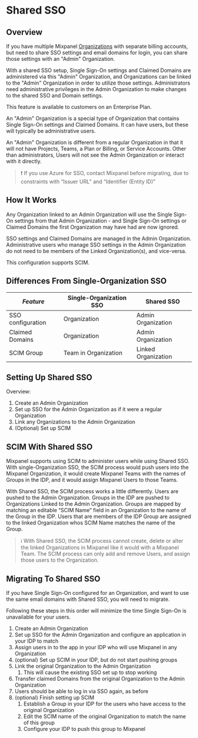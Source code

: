 # Shared SSO

## Overview

If you have multiple Mixpanel [Organizations](/docs/orgs-and-projects/organizations) with separate billing accounts, but need to share SSO settings and email domains for login, you can share those settings with an "Admin" Organization.

With a shared SSO setup, Single Sign-On settings and Claimed Domains are administered via this "Admin" Organization, and Organizations can be linked to the "Admin" Organization in order to utilize those settings. Administrators need administrative privileges in the Admin Organization to make changes to the shared SSO and Domain settings.

This feature is available to customers on an Enterprise Plan.

An "Admin" Organization is a special type of Organization that contains Single Sign-On settings and Claimed Domains. It can have users, but these will typically be administrative users.

An "Admin" Organization is different from a regular Organization in that it will not have Projects, Teams, a Plan or Billing, or Service Accounts. Other than administrators, Users will not see the Admin Organization or interact with it directly.

> ❗ If you use Azure for SSO, contact Mixpanel before migrating, due to constraints with “Issuer URL” and “Identifier (Entity ID)”

## How It Works

Any Organization linked to an Admin Organization will use the Single Sign-On settings from that Admin Organization - and Single Sign-On settings or Claimed Domains the first Organization may have had are now ignored.

SSO settings and Claimed Domains are managed in the Admin Organization. Administrative users who manage SSO settings in the Admin Organization do not need to be members of the Linked Organization(s), and vice-versa.

This configuration supports SCIM.

## Differences From Single-Organization SSO

| _Feature_     | Single-Organization SSO | Shared SSO  |
| ----------- | -----------             | ----------- |
| SSO configuration    | Organization| Admin Organization|
| Claimed Domains   | Organization| Admin Organization|
| SCIM Group | Team in Organization | Linked Organization |


## Setting Up Shared SSO

Overview:

1. Create an Admin Organization
2. Set up SSO for the Admin Organization as if it were a regular Organization
3. Link any Organizations to the Admin Organization
4. (Optional) Set up SCIM

## SCIM With Shared SSO

Mixpanel supports using SCIM to administer users while using Shared SSO. With single-Organization SSO, the SCIM process would push users into the Mixpanel Organization, it would create Mixpanel Teams with the names of Groups in the IDP, and it would assign Mixpanel Users to those Teams.

With Shared SSO, the SCIM process works a little differently. Users are pushed to the Admin Organization. Groups in the IDP are pushed to Organizations Linked to the Admin Organization. Groups are mapped by matching an editable “SCIM Name” field in an Organization to the name of the Group in the IDP. Users that are members of the IDP Group are assigned to the linked Organization whos SCIM Name matches the name of the Group.

> ℹ️ With Shared SSO, the SCIM process cannot create, delete or alter the linked Organizations in Mixpanel like it would with a Mixpanel Team. The SCIM process can only add and remove Users, and assign those users to the Organization.

## Migrating To Shared SSO

If you have Single Sign-On configured for an Organization, and want to use the same email domains with Shared SSO, you will need to migrate.

Following these steps in this order will minimize the time Single Sign-On is unavailable for your users.

1. Create an Admin Organization
2. Set up SSO for the Admin Organization and configure an application in your IDP to match
3. Assign users in to the app in your IDP who will use Mixpanel in any Organization
4. (optional) Set up SCIM in your IDP, but do not start pushing groups
5. Link the original Organization to the Admin Organization
    1. This will cause the existing SSO set up to stop working
6. Transfer claimed Domains from the original Organization to the Admin Organization
7. Users should be able to log in via SSO again, as before
8. (optional) Finish setting up SCIM
    1. Establish a Group in your IDP for the users who have access to the original Organization
    2. Edit the SCIM name of the original Organization to match the name of this group
    3. Configure your IDP to push this group to Mixpanel
